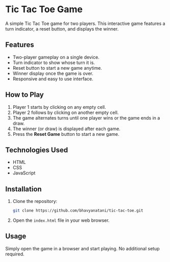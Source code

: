 # Tic Tac Toe Game

A simple Tic Tac Toe game for two players. This interactive game features a turn indicator, a reset button, and displays the winner.

## Features

* Two-player gameplay on a single device.
* Turn indicator to show whose turn it is.
* Reset button to start a new game anytime.
* Winner display once the game is over.
* Responsive and easy to use interface.

## How to Play

1. Player 1 starts by clicking on any empty cell.
2. Player 2 follows by clicking on another empty cell.
3. The game alternates turns until one player wins or the game ends in a draw.
4. The winner (or draw) is displayed after each game.
5. Press the **Reset Game** button to start a new game.

## Technologies Used

* HTML
* CSS
* JavaScript

## Installation

1. Clone the repository:

   ```bash
   git clone https://github.com/bhavyanatani/tic-tac-toe.git
   ```

2. Open the `index.html` file in your web browser.

## Usage

Simply open the game in a browser and start playing. No additional setup required.
